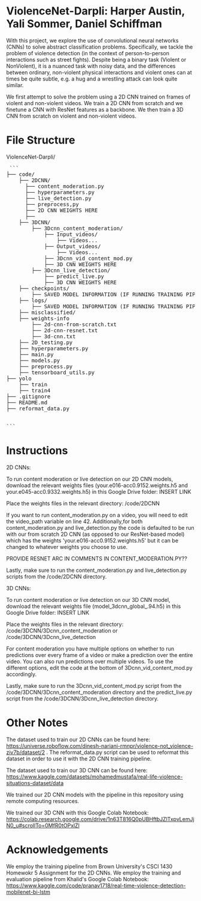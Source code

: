 # ViolenceNet-Darpli: Harper Austin, Yali Sommer, Daniel Schiffman

With this project, we explore the use of convolutional neural networks (CNNs) to solve abstract classification problems. Specifically, we tackle the problem of violence detection (in the context of person-to-person interactions such as street fights). Despite being a binary task (Violent or NonViolent), it is a nuanced task with noisy data, and the differences between ordinary, non-violent physical interactions and violent ones can at times be quite subtle, e.g. a hug and a wrestling attack can look quite similar. 

We first attempt to solve the problem using a 2D CNN trained on frames of violent and non-violent videos. We train a 2D CNN from scratch and we finetune a CNN with ResNet features as a backbone. We then train a 3D CNN from scratch on violent and non-violent videos.

# File Structure

ViolenceNet-Darpli/

<pre> ```
├── code/
    ├── 2DCNN/
      ├── content_moderation.py
      ├── hyperparameters.py
      ├── live_detection.py
      ├── preprocess,py
      ├── 2D CNN WEIGHTS HERE
      ├── 
    ├── 3DCNN/
        ├── 3Dcnn_content_moderation/
            ├── Input_videos/
                ├── Videos...
            ├── Output_videos/
                ├── Videos...
            ├── 3Dcnn_vid_content_mod.py
            ├── 3D CNN WEIGHTS HERE
        ├── 3Dcnn_live_detection/
            ├── predict_live.py
            ├── 3D CNN WEIGHTS HERE
    ├── checkpoints/
        ├── SAVED MODEL INFORMATION (IF RUNNING TRAINING PIPELINE)
    ├── logs/
        ├── SAVED MODEL INFORMATION (IF RUNNING TRAINING PIPELINE)
    ├── misclassified/
    ├── weights-info
        ├── 2d-cnn-from-scratch.txt
        ├── 2d-cnn-resnet.txt
        ├── 3d-cnn.txt
    ├── 2D_testing.py
    ├── hyperparameters.py
    ├── main.py
    ├── models.py
    ├── preprocess.py
    ├── tensorboard_utils.py
├── yolo
    ├── train
    ├── train4
├── .gitignore
├── README.md
├── reformat_data.py

        
``` </pre>

# Instructions

2D CNNs:

To run content moderation or live detection on our 2D CNN models, download the relevant weights files (your.e016-acc0.9152.weights.h5 and your.e045-acc0.9332.weights.h5) in this Google Drive folder: INSERT LINK

Place the weights files in the relevant directory: /code/2DCNN

If you want to run content_moderation.py on a video, you will need to edit the video_path variable on line 42. Additionally,for both content_moderation.py and live_detection.py the code is defaulted to be run with our from scratch 2D CNN (as opposed to our ResNet-based model) which has the weights 'your.e016-acc0.9152.weights.h5' but it can be changed to whatever weights you choose to use.

PROVIDE RESNET ARC IN COMMENTS IN CONTENT_MODERATION.PY??

Lastly, make sure to run the content_moderation.py and live_detection.py scripts from the /code/2DCNN directory.

3D CNNs:

To run content moderation or live detection on our 3D CNN model, download the relevant weights file (model_3dcnn_global_.94.h5) in this Google Drive folder: INSERT LINK

Place the weights files in the relevant directory: /code/3DCNN/3Dcnn_content_moderation or /code/3DCNN/3Dcnn_live_detection

For content moderation you have multiple options on whether to run predictions over every frame of a video or make a prediction over the entire video. You can also run predictions over multiple videos. To use the different options, edit the code at the bottom of 3Dcnn_vid_content_mod.py accordingly.

Lastly, make sure to run the 3Dcnn_vid_content_mod.py script from the /code/3DCNN/3Dcnn_content_moderation directory and the predict_live.py script from the /code/3DCNN/3Dcnn_live_detection directory. 

# Other Notes

The dataset used to train our 2D CNNs can be found here: https://universe.roboflow.com/dinesh-nariani-rmnpr/violence-not_violence-ziv7b/dataset/2 . The reformat_data.py script can be used to reformat this dataset in order to use it with the 2D CNN training pipeline.

The dataset used to train our 3D CNN can be found here: https://www.kaggle.com/datasets/mohamedmustafa/real-life-violence-situations-dataset/data

We trained our 2D CNN models with the pipeline in this repository using remote computing resources.

We trained our 3D CNN with this Google Colab Notebook: https://colab.research.google.com/drive/1n63T816Q0pUBHftbJZlTxpvLemJjN0_u#scrollTo=0MfR0tOPxlZl



# Acknowledgements

We employ the training pipeline from Brown University's CSCI 1430 Homewokr 5 Assignment for the 2D CNNs. We employ the training and evaluation pipeline from Khalid's Google Colab Notebook: https://www.kaggle.com/code/pranav1718/real-time-violence-detection-mobilenet-bi-lstm
